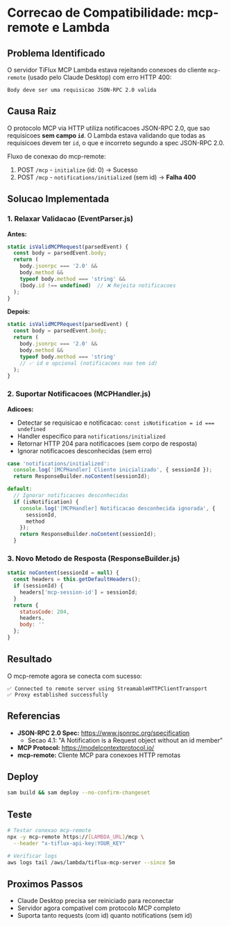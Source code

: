 # Correcao de Compatibilidade: mcp-remote e Lambda

## Problema Identificado

O servidor TiFlux MCP Lambda estava rejeitando conexoes do cliente `mcp-remote` (usado pelo Claude Desktop) com erro HTTP 400:

```
Body deve ser uma requisicao JSON-RPC 2.0 valida
```

## Causa Raiz

O protocolo MCP via HTTP utiliza notificacoes JSON-RPC 2.0, que sao requisicoes **sem campo `id`**. O Lambda estava validando que todas as requisicoes devem ter `id`, o que e incorreto segundo a spec JSON-RPC 2.0.

Fluxo de conexao do mcp-remote:
1. POST `/mcp` - `initialize` (id: 0) -> Sucesso
2. POST `/mcp` - `notifications/initialized` (sem id) -> **Falha 400**

## Solucao Implementada

### 1. Relaxar Validacao (EventParser.js)

**Antes:**
```javascript
static isValidMCPRequest(parsedEvent) {
  const body = parsedEvent.body;
  return (
    body.jsonrpc === '2.0' &&
    body.method &&
    typeof body.method === 'string' &&
    (body.id !== undefined)  // ❌ Rejeita notificacoes
  );
}
```

**Depois:**
```javascript
static isValidMCPRequest(parsedEvent) {
  const body = parsedEvent.body;
  return (
    body.jsonrpc === '2.0' &&
    body.method &&
    typeof body.method === 'string'
    // ✅ id e opcional (notificacoes nao tem id)
  );
}
```

### 2. Suportar Notificacoes (MCPHandler.js)

**Adicoes:**
- Detectar se requisicao e notificacao: `const isNotification = id === undefined`
- Handler especifico para `notifications/initialized`
- Retornar HTTP 204 para notificacoes (sem corpo de resposta)
- Ignorar notificacoes desconhecidas (sem erro)

```javascript
case 'notifications/initialized':
  console.log('[MCPHandler] Cliente inicializado', { sessionId });
  return ResponseBuilder.noContent(sessionId);

default:
  // Ignorar notificacoes desconhecidas
  if (isNotification) {
    console.log('[MCPHandler] Notificacao desconhecida ignorada', {
      sessionId,
      method
    });
    return ResponseBuilder.noContent(sessionId);
  }
```

### 3. Novo Metodo de Resposta (ResponseBuilder.js)

```javascript
static noContent(sessionId = null) {
  const headers = this.getDefaultHeaders();
  if (sessionId) {
    headers['mcp-session-id'] = sessionId;
  }
  return {
    statusCode: 204,
    headers,
    body: ''
  };
}
```

## Resultado

O mcp-remote agora se conecta com sucesso:

```
✅ Connected to remote server using StreamableHTTPClientTransport
✅ Proxy established successfully
```

## Referencias

- **JSON-RPC 2.0 Spec:** https://www.jsonrpc.org/specification
  - Secao 4.1: "A Notification is a Request object without an id member"
- **MCP Protocol:** https://modelcontextprotocol.io/
- **mcp-remote:** Cliente MCP para conexoes HTTP remotas

## Deploy

```bash
sam build && sam deploy --no-confirm-changeset
```

## Teste

```bash
# Testar conexao mcp-remote
npx -y mcp-remote https://[LAMBDA_URL]/mcp \
  --header "x-tiflux-api-key:YOUR_KEY"

# Verificar logs
aws logs tail /aws/lambda/tiflux-mcp-server --since 5m
```

## Proximos Passos

- Claude Desktop precisa ser reiniciado para reconectar
- Servidor agora compativel com protocolo MCP completo
- Suporta tanto requests (com id) quanto notifications (sem id)
